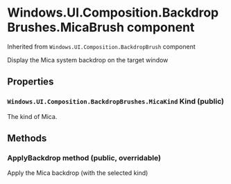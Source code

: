 # Windows.UI.Composition.BackdropBrushes.MicaBrush component
  Inherited from `Windows.UI.Composition.BackdropBrush` component
  
Display the Mica system backdrop on the target window

## Properties

###  `Windows.UI.Composition.BackdropBrushes.MicaKind` Kind (public)
  The kind of Mica.
  
## Methods

### ApplyBackdrop method (public, overridable)
  Apply the Mica backdrop (with the selected kind)
